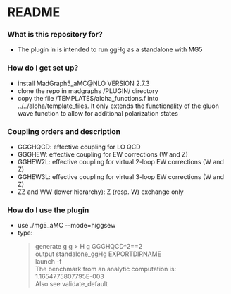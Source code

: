 # README #


### What is this repository for? ###

* The plugin in is intended to run ggHg as a standalone with MG5

### How do I get set up? ###

* install MadGraph5_aMC@NLO VERSION 2.7.3
* clone the repo in madgraphs /PLUGIN/ directory
* copy the file /TEMPLATES/aloha_functions.f into ../../aloha/template_files. It only extends the functionality of the gluon wave function to allow for additional polarization states
### Coupling orders and description ###
* GGGHQCD: effective coupling for LO QCD    
* GGGHEW: effective coupling for EW corrections (W and Z)   
* GGHEW2L: effective coupling for virtual 2-loop EW corrections (W and Z)        
* GGHEW3L: effective coupling for virtual 3-loop EW corrections (W and Z)        
* ZZ and WW (lower hierarchy): Z (resp. W) exchange only    

### How do I use the plugin ###
* use ./mg5_aMC --mode=higgsew 
* type:    
    > generate g g > H g GGGHQCD^2==2  
    > output standalone_ggHg EXPORTDIRNAME  
    > launch -f  
    > The benchmark from an analytic computation is: 1.1654775807795E-003  
    > Also see validate_default